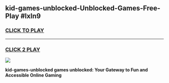 
## kid-games-unblocked-Unblocked-Games-Free-Play #lxln9
<h3>
<a href="https://us.freeplayer.one?title=kid-games-unblocked&ref=9M">CLICK TO PLAY</a></h3>
<hr>

<h3>
<a href="https://us.freeplayer.one?title=kid-games-unblocked&ref=9M">CLICK 2 PLAY</a>
  
</h3>

<a href="https://us.freeplayer.one?title=kid-games-unblocked&ref=9M"><img src="https://clearcache.store/games.png"></a>


**kid-games-unblocked games unblocked: Your Gateway to Fun and Accessible Online Gaming**
